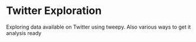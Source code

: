 # Twitter Exploration

Exploring data available on Twitter using tweepy. Also various ways to get it analysis ready
